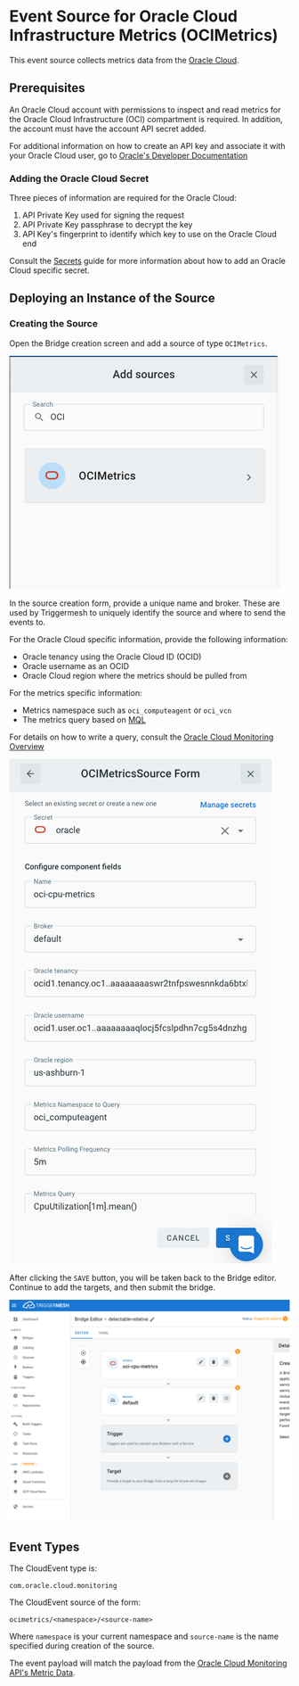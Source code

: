 # Event Source for Oracle Cloud Infrastructure Metrics (OCIMetrics)

This event source collects metrics data from the [Oracle Cloud](https://cloud.oracle.com).

## Prerequisites

An Oracle Cloud account with permissions to inspect and read metrics for the
Oracle Cloud Infrastructure (OCI) compartment is required.  In addition, the
account must have the account API secret added.

For additional information on how to create an API key and associate it with
your Oracle Cloud user, go to [Oracle's Developer Documentation](https://docs.cloud.oracle.com/en-us/iaas/Content/API/Concepts/apisigningkey.htm#Required_Keys_and_OCID)

### Adding the Oracle Cloud Secret

Three pieces of information are required for the Oracle Cloud:
1. API Private Key used for signing the request
1. API Private Key passphrase to decrypt the key
1. API Key's fingerprint to identify which key to use on the Oracle Cloud end

Consult the [Secrets](../guides/secrets.md) guide for more information about
how to add an Oracle Cloud specific secret.

## Deploying an Instance of the Source

### Creating the Source

Open the Bridge creation screen and add a source of type `OCIMetrics`.

![Adding an OCI Metric](../images/ocimetrics-source/create-bridge-1.png)

In the source creation form, provide a unique name and broker. These are used by
Triggermesh to uniquely identify the source and where to send the events to.

For the Oracle Cloud specific information, provide the following information:
* Oracle tenancy using the Oracle Cloud ID (OCID)
* Oracle username as an OCID
* Oracle Cloud region where the metrics should be pulled from

For the metrics specific information:
* Metrics namespace such as `oci_computeagent` or `oci_vcn`
* The metrics query based on [MQL](https://docs.cloud.oracle.com/en-us/iaas/Content/Monitoring/Reference/mql.htm)

For details on how to write a query, consult the
[Oracle Cloud Monitoring Overview](https://docs.cloud.oracle.com/en-us/iaas/Content/Monitoring/Concepts/monitoringoverview.htm)

![Adding OCI Metric Details](../images/ocimetrics-source/create-bridge-2.png)

After clicking the `SAVE` button, you will be taken back to the Bridge editor.
Continue to add the targets, and then submit the bridge.

![Bridge overview](../images/ocimetrics-source/create-bridge-3.png)

## Event Types

The CloudEvent type is:

    com.oracle.cloud.monitoring

The CloudEvent source of the form:

    ocimetrics/<namespace>/<source-name>

Where `namespace` is your current namespace and `source-name` is the name
specified during creation of the source.

The event payload will match the payload from the [Oracle Cloud Monitoring API's
Metric Data](https://docs.cloud.oracle.com/en-us/iaas/api/#/en/monitoring/20180401/MetricData/).
